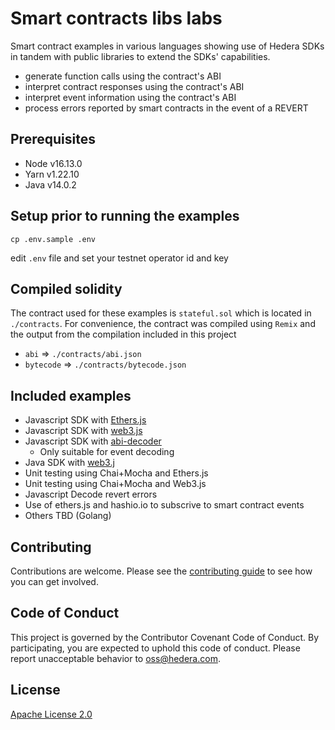 # Smart contracts libs labs

Smart contract examples in various languages showing use of Hedera SDKs in tandem with public libraries to extend the SDKs' capabilities.

* generate function calls using the contract's ABI
* interpret contract responses using the contract's ABI
* interpret event information using the contract's ABI
* process errors reported by smart contracts in the event of a REVERT

## Prerequisites

* Node v16.13.0
* Yarn v1.22.10
* Java v14.0.2

## Setup prior to running the examples

```shell
cp .env.sample .env
```

edit `.env` file and set your testnet operator id and key

## Compiled solidity

The contract used for these examples is `stateful.sol` which is located in `./contracts`.
For convenience, the contract was compiled using `Remix` and the output from the compilation included in this project

* `abi` => `./contracts/abi.json`
* `bytecode` => `./contracts/bytecode.json`

## Included examples

* Javascript SDK with [Ethers.js](https://docs.ethers.io/v5/)
* Javascript SDK with [web3.js](https://web3js.readthedocs.io/en/v1.7.0/)
* Javascript SDK with [abi-decoder](https://github.com/ConsenSys/abi-decoder)
  * Only suitable for event decoding
* Java SDK with [web3.j](https://docs.web3j.io/4.8.7/)
* Unit testing using Chai+Mocha and Ethers.js
* Unit testing using Chai+Mocha and Web3.js
* Javascript Decode revert errors
* Use of ethers.js and hashio.io to subscrive to smart contract events
* Others TBD (Golang)

## Contributing

Contributions are welcome. Please see the [contributing guide](.github/CONTRIBUTING.md) to see how you can get involved.

## Code of Conduct

This project is governed by the Contributor Covenant Code of Conduct. By participating, you are expected to uphold this code of conduct. Please report unacceptable behavior to oss@hedera.com.

## License

[Apache License 2.0](LICENSE)
